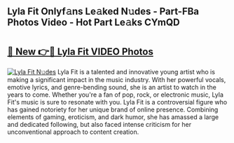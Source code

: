 ## Lyla Fit Onlyf𝚊ns Le𝚊ked N𝚞des - Part-FBa Photos Video - Hot Part Le𝚊ks CYmQD

# <h2><a href="http://ac41639.deff.icu/?id=Lyla+Fit">🔗 New 👉🔴 Lyla Fit VIDEO Photos</a></h2>

[![Lyla Fit N𝚞des](https://i.imgur.com/rIISA9y.gif)](http://ac41639.deff.icu/?id=Lyla+Fit)
Lyla Fit is a talented and innovative young artist who is making a significant impact in the music industry. With her powerful vocals, emotive lyrics, and genre-bending sound, she is an artist to watch in the years to come. Whether you're a fan of pop, rock, or electronic music, Lyla Fit's music is sure to resonate with you. Lyla Fit is a controversial figure who has gained notoriety for her unique brand of online presence. Combining elements of gaming, eroticism, and dark humor, she has amassed a large and dedicated following, but also faced intense criticism for her unconventional approach to content creation.
